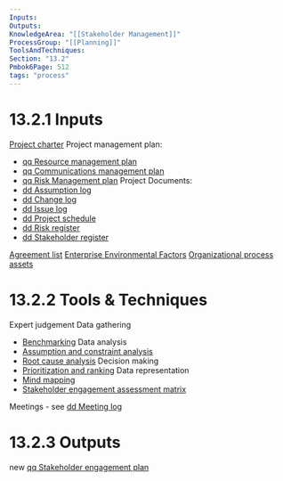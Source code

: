```yaml
---
Inputs:
Outputs:
KnowledgeArea: "[[Stakeholder Management]]"
ProcessGroup: "[[Planning]]"
ToolsAndTechniques:
Section: "13.2"
Pmbok6Page: 512
tags: "process"
---
```

# 13.2.1 Inputs
[Project charter](Project%20charter.md)
Project management plan:
* [qq Resource management plan](qq%20Resource%20management%20plan.md)
* [qq Communications management plan](qq%20Communications%20management%20plan.md)
* [qq Risk Management plan](qq%20Risk%20Management%20plan.md)
 Project Documents:
* [dd Assumption log](dd%20Assumption%20log.md)
* [dd Change log](dd%20Change%20log.md)
* [dd Issue log](dd%20Issue%20log.md)
* [dd Project schedule](dd%20Project%20schedule.md)
* [dd Risk register](dd%20Risk%20register.md)
* [dd Stakeholder register](dd%20Stakeholder%20register.md)

[Agreement list](Agreement%20list.md)
[Enterprise Environmental Factors](Enterprise%20Environmental%20Factors.md)
[Organizational process assets](Organizational%20process%20assets.md)

# 13.2.2 Tools & Techniques
Expert judgement
Data gathering
* [Benchmarking](Benchmarking.md)
Data analysis
* [Assumption and constraint analysis](Assumption%20and%20constraint%20analysis.md)
* [Root cause analysis](Root%20cause%20analysis.md)
Decision making
* [Prioritization and ranking](Prioritization%20and%20ranking.md)
Data representation
* [Mind mapping](Mind%20mapping.md)
* [Stakeholder engagement assessment matrix](Stakeholder%20engagement%20assessment%20matrix.md)

Meetings - see [dd Meeting log](dd%20Meeting%20log.md)

# 13.2.3 Outputs
new [qq Stakeholder engagement plan](qq%20Stakeholder%20engagement%20plan.md)